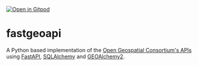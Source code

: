 [![Open in Gitpod](https://gitpod.io/button/open-in-gitpod.svg)](https://gitpod.io/#https://github.com/jackrsteiner/fastgeoapi)

# fastgeoapi
A Python based implementation of the [Open Geospatial Consortium's APIs](https://ogcapi.ogc.org/)  using [FastAPI](https://fastapi.tiangolo.com/), [SQLAlchemy](https://www.sqlalchemy.org/) and [GEOAlchemy2](https://geoalchemy-2.readthedocs.io/).